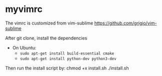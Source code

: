 # myvimrc
The vimrc is customized from vim-sublime https://github.com/grigio/vim-sublime

After git clone, install the dependencies
 - On Ubuntu:
   - `sudo apt-get install build-essential cmake`
   - `sudo apt-get install python-dev python3-dev`

Then run the install script by:
chmod +x install.sh
./install.sh

